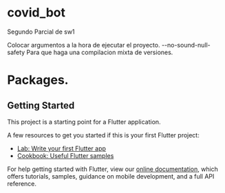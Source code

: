 # covid_bot

Segundo Parcial de sw1

Colocar argumentos a la hora de ejecutar el proyecto.
--no-sound-null-safety
Para que haga una compilacion mixta de versiones.

# Packages.


## Getting Started

This project is a starting point for a Flutter application.

A few resources to get you started if this is your first Flutter project:

- [Lab: Write your first Flutter app](https://flutter.dev/docs/get-started/codelab)
- [Cookbook: Useful Flutter samples](https://flutter.dev/docs/cookbook)

For help getting started with Flutter, view our
[online documentation](https://flutter.dev/docs), which offers tutorials,
samples, guidance on mobile development, and a full API reference.
